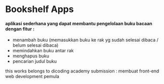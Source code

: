 # Bookshelf Apps

#### aplikasi sederhana yang dapat membantu pengelolaan buku bacaan dengan fitur :
- menambah buku (memasukkan buku ke rak yg sudah selesai dibaca / belum selesai dibaca)
- memindahkan buku antar rak
- menghapus buku
- pencarian judul buku


this works belongs to dicoding academy submission : membuat front-end web development pemula
